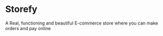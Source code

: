 # Storefy

A Real, functioning and beautiful E-commerce store where you can make orders and pay online
